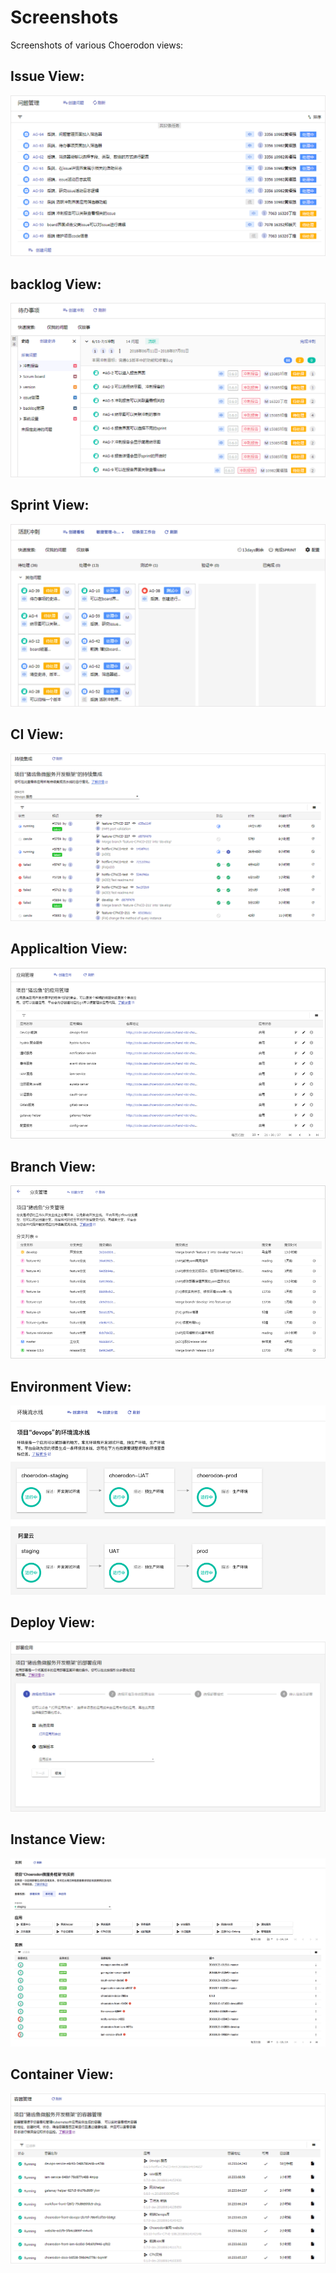 # Screenshots

Screenshots of various Choerodon views:

## Issue View:
![](img/issue.png)

## backlog View:
![](img/backlog.png)

## Sprint View:
![](img/sprint.jpg)

## CI View:
![](img/ci.png)

## Applicaltion View:
![](img/applicationManagement.png)

## Branch View:
![](img/branchManagement.png)

## Environment View:
![](img/environment.png)

## Deploy View:
![](img/deployment.png)

## Instance View:
![](img/instance.png)

## Container View:
![](img/container.png)



